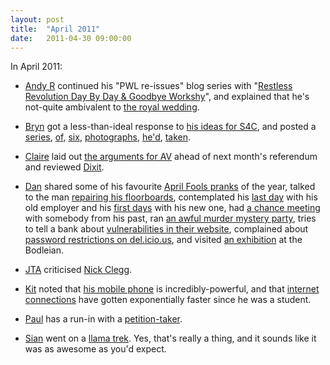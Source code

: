 ```yaml
---
layout: post
title:  "April 2011"
date:   2011-04-30 09:00:00
---
```


In April 2011:

* [Andy R][andy-r] continued his "PWL re-issues" blog series with "[Restless Revolution Day By Day & Goodbye Workshy](http://paganwandererlu.wordpress.com/2011/04/19/boxedset05-rrdb/)", and explained that he's not-quite ambivalent to [the royal wedding](http://paganwandererlu.wordpress.com/2011/04/28/royal-wedding/).

* [Bryn][bryn] got a less-than-ideal response to [his ideas for S4C](http://randomlyevil.org.uk/2011/04/06/s4c-eto-s4c-again/), and posted a [series](http://randomlyevil.org.uk/2011/04/06/no-im-telling-you/), [of](http://randomlyevil.org.uk/2011/04/07/well-if-shes-doing-it/), [six](http://randomlyevil.org.uk/2011/04/15/absorbed/), [photographs](http://randomlyevil.org.uk/2011/04/24/no-one-has-time-for-charity/), [he'd](http://randomlyevil.org.uk/2011/04/27/garden-of-remembrance/), [taken](http://randomlyevil.org.uk/2011/04/27/second-thoughts/).

* [Claire][claire] laid out [the arguments for AV](http://nowebsite.co.uk/blog/2011/04/yes-to-av/) ahead of next month's referendum and reviewed [Dixit](http://nowebsite.co.uk/blog/2011/04/dixit-review/).

* [Dan][dan] shared some of his favourite [April Fools pranks](http://www.scatmania.org/2011/04/01/best-april-fools-pranks-2011/) of the year, talked to the man [repairing his floorboards](http://www.scatmania.org/2011/04/04/the-crack/), contemplated his [last day](http://www.scatmania.org/2011/04/08/the-final-hours/) with his old employer and his [first days](http://www.scatmania.org/2011/04/15/with-the-bod/) with his new one, had [a chance meeting](http://www.scatmania.org/2011/04/19/small-world-conspiracy/) with somebody from his past, ran [an awful murder mystery party](http://www.scatmania.org/2011/04/22/nobody-was-murdered/), tries to tell a bank about [vulnerabilities in their website](http://www.scatmania.org/2011/04/26/bank-security/), complained about [password restrictions on del.icio.us](http://www.scatmania.org/2011/04/28/deliciously-silly-password-restrictions/), and visited [an exhibition](http://www.scatmania.org/2011/04/30/manifold-greatness/) at the Bodleian.

* [JTA][jta] criticised [Nick Clegg](http://blog.electricquaker.co.uk/2011/04/16/nick-clegg-face-like-a-doorknob-2/).

* [Kit][kit] noted that [his mobile phone](http://reaperkit.wordpress.com/2011/04/18/a-somewhat-scary-thought/) is incredibly-powerful, and that [internet connections](http://reaperkit.wordpress.com/2011/04/23/another-thing/) have gotten exponentially faster since he was a student.

* [Paul][paul] has a run-in with a [petition-taker](http://blog.pacifist.co.uk/2011/04/02/petitions/).

* [Sian][sian] went on a [llama trek](http://elgingerbread.wordpress.com/2011/04/27/621/). Yes, that's really a thing, and it sounds like it was as awesome as you'd expect.


[adam-g]:  http://strokeyadam.livejournal.com/
[adam-w]:  http://www.ad-space.org.uk/
[andy-k]:  http://theguidemark3.livejournal.com/
[andy-r]:  http://selfdoubtgun.wordpress.com/
[beth]:    http://littlegreenbeth.livejournal.com/
[bryn]:    http://randomlyevil.org.uk/
[claire]:  http://nowebsite.co.uk/blog/
[dan]:     http://www.scatmania.org/
[ele]:     http://ele-is-crazy.livejournal.com/
[fiona]:   http://fionafish.wordpress.com/
[hayley]:  http://leelee1983.livejournal.com/
[jen]:     http://scleip.livejournal.com/
[jimmy]:   http://vikingjim.livejournal.com/
[jta]:     http://blog.electricquaker.co.uk/
[kit]:     http://reaperkit.wordpress.com/
[liz]:     http://norasdollhouse.livejournal.com/
[malbo21]: http://malbo21.wordpress.com/
[matt-p]:  http://myzelik.livejournal.com/
[matt-r]:  http://matt-inthe-hat.livejournal.com/
[paul]:    http://blog.pacifist.co.uk/
[penny]:   http://thepennyfaerie.livejournal.com/
[pete]:    http://loonybin345.livejournal.com/
[rory]:    http://razinaber.livejournal.com/
[ruth]:    http://fleeblewidget.co.uk/
[sarah]:   http://starlight-sarah.livejournal.com/
[sian]:    http://elgingerbread.wordpress.com/
